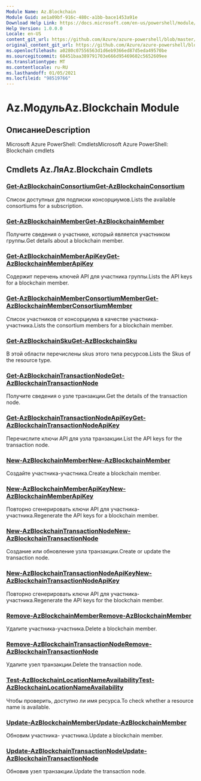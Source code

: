```yaml
---
Module Name: Az.Blockchain
Module Guid: ae1a09bf-916c-480c-a1bb-bace1453a91e
Download Help Link: https://docs.microsoft.com/en-us/powershell/module/az.blockchain
Help Version: 1.0.0.0
Locale: en-US
content_git_url: https://github.com/Azure/azure-powershell/blob/master/src/Blockchain/help/Az.Blockchain.md
original_content_git_url: https://github.com/Azure/azure-powershell/blob/master/src/Blockchain/help/Az.Blockchain.md
ms.openlocfilehash: a0280c07556563d1d6eb9366ed87d5eda49570be
ms.sourcegitcommit: 68451baa389791703e666d95469602c5652609ee
ms.translationtype: MT
ms.contentlocale: ru-RU
ms.lasthandoff: 01/05/2021
ms.locfileid: "98519766"
---
```

# <span data-ttu-id="0a0e9-101">Az.Модуль</span><span class="sxs-lookup"><span data-stu-id="0a0e9-101">Az.Blockchain Module</span></span>
## <span data-ttu-id="0a0e9-102">Описание</span><span class="sxs-lookup"><span data-stu-id="0a0e9-102">Description</span></span>
<span data-ttu-id="0a0e9-103">Microsoft Azure PowerShell: Cmdlets</span><span class="sxs-lookup"><span data-stu-id="0a0e9-103">Microsoft Azure PowerShell: Blockchain cmdlets</span></span>

## <span data-ttu-id="0a0e9-104">Cmdlets Az.Ля</span><span class="sxs-lookup"><span data-stu-id="0a0e9-104">Az.Blockchain Cmdlets</span></span>
### [<span data-ttu-id="0a0e9-105">Get-AzBlockchainConsortium</span><span class="sxs-lookup"><span data-stu-id="0a0e9-105">Get-AzBlockchainConsortium</span></span>](Get-AzBlockchainConsortium.md)
<span data-ttu-id="0a0e9-106">Список доступных для подписки консорциумов.</span><span class="sxs-lookup"><span data-stu-id="0a0e9-106">Lists the available consortiums for a subscription.</span></span>

### [<span data-ttu-id="0a0e9-107">Get-AzBlockchainMember</span><span class="sxs-lookup"><span data-stu-id="0a0e9-107">Get-AzBlockchainMember</span></span>](Get-AzBlockchainMember.md)
<span data-ttu-id="0a0e9-108">Получите сведения о участнике, который является участником группы.</span><span class="sxs-lookup"><span data-stu-id="0a0e9-108">Get details about a blockchain member.</span></span>

### [<span data-ttu-id="0a0e9-109">Get-AzBlockchainMemberApiKey</span><span class="sxs-lookup"><span data-stu-id="0a0e9-109">Get-AzBlockchainMemberApiKey</span></span>](Get-AzBlockchainMemberApiKey.md)
<span data-ttu-id="0a0e9-110">Содержит перечень ключей API для участника группы.</span><span class="sxs-lookup"><span data-stu-id="0a0e9-110">Lists the API keys for a blockchain member.</span></span>

### [<span data-ttu-id="0a0e9-111">Get-AzBlockchainMemberConsortiumMember</span><span class="sxs-lookup"><span data-stu-id="0a0e9-111">Get-AzBlockchainMemberConsortiumMember</span></span>](Get-AzBlockchainMemberConsortiumMember.md)
<span data-ttu-id="0a0e9-112">Список участников от консорциума в качестве участника- участника.</span><span class="sxs-lookup"><span data-stu-id="0a0e9-112">Lists the consortium members for a blockchain member.</span></span>

### [<span data-ttu-id="0a0e9-113">Get-AzBlockchainSku</span><span class="sxs-lookup"><span data-stu-id="0a0e9-113">Get-AzBlockchainSku</span></span>](Get-AzBlockchainSku.md)
<span data-ttu-id="0a0e9-114">В этой области перечислены skus этого типа ресурсов.</span><span class="sxs-lookup"><span data-stu-id="0a0e9-114">Lists the Skus of the resource type.</span></span>

### [<span data-ttu-id="0a0e9-115">Get-AzBlockchainTransactionNode</span><span class="sxs-lookup"><span data-stu-id="0a0e9-115">Get-AzBlockchainTransactionNode</span></span>](Get-AzBlockchainTransactionNode.md)
<span data-ttu-id="0a0e9-116">Получите сведения о узле транзакции.</span><span class="sxs-lookup"><span data-stu-id="0a0e9-116">Get the details of the transaction node.</span></span>

### [<span data-ttu-id="0a0e9-117">Get-AzBlockchainTransactionNodeApiKey</span><span class="sxs-lookup"><span data-stu-id="0a0e9-117">Get-AzBlockchainTransactionNodeApiKey</span></span>](Get-AzBlockchainTransactionNodeApiKey.md)
<span data-ttu-id="0a0e9-118">Перечислите ключи API для узла транзакции.</span><span class="sxs-lookup"><span data-stu-id="0a0e9-118">List the API keys for the transaction node.</span></span>

### [<span data-ttu-id="0a0e9-119">New-AzBlockchainMember</span><span class="sxs-lookup"><span data-stu-id="0a0e9-119">New-AzBlockchainMember</span></span>](New-AzBlockchainMember.md)
<span data-ttu-id="0a0e9-120">Создайте участника-участника.</span><span class="sxs-lookup"><span data-stu-id="0a0e9-120">Create a blockchain member.</span></span>

### [<span data-ttu-id="0a0e9-121">New-AzBlockchainMemberApiKey</span><span class="sxs-lookup"><span data-stu-id="0a0e9-121">New-AzBlockchainMemberApiKey</span></span>](New-AzBlockchainMemberApiKey.md)
<span data-ttu-id="0a0e9-122">Повторно сгенерировать ключи API для участника-участника.</span><span class="sxs-lookup"><span data-stu-id="0a0e9-122">Regenerate the API keys for a blockchain member.</span></span>

### [<span data-ttu-id="0a0e9-123">New-AzBlockchainTransactionNode</span><span class="sxs-lookup"><span data-stu-id="0a0e9-123">New-AzBlockchainTransactionNode</span></span>](New-AzBlockchainTransactionNode.md)
<span data-ttu-id="0a0e9-124">Создание или обновление узла транзакции.</span><span class="sxs-lookup"><span data-stu-id="0a0e9-124">Create or update the transaction node.</span></span>

### [<span data-ttu-id="0a0e9-125">New-AzBlockchainTransactionNodeApiKey</span><span class="sxs-lookup"><span data-stu-id="0a0e9-125">New-AzBlockchainTransactionNodeApiKey</span></span>](New-AzBlockchainTransactionNodeApiKey.md)
<span data-ttu-id="0a0e9-126">Повторно сгенерировать ключи API для участника-участника.</span><span class="sxs-lookup"><span data-stu-id="0a0e9-126">Regenerate the API keys for the blockchain member.</span></span>

### [<span data-ttu-id="0a0e9-127">Remove-AzBlockchainMember</span><span class="sxs-lookup"><span data-stu-id="0a0e9-127">Remove-AzBlockchainMember</span></span>](Remove-AzBlockchainMember.md)
<span data-ttu-id="0a0e9-128">Удалите участника-участника.</span><span class="sxs-lookup"><span data-stu-id="0a0e9-128">Delete a blockchain member.</span></span>

### [<span data-ttu-id="0a0e9-129">Remove-AzBlockchainTransactionNode</span><span class="sxs-lookup"><span data-stu-id="0a0e9-129">Remove-AzBlockchainTransactionNode</span></span>](Remove-AzBlockchainTransactionNode.md)
<span data-ttu-id="0a0e9-130">Удалите узел транзакции.</span><span class="sxs-lookup"><span data-stu-id="0a0e9-130">Delete the transaction node.</span></span>

### [<span data-ttu-id="0a0e9-131">Test-AzBlockchainLocationNameAvailability</span><span class="sxs-lookup"><span data-stu-id="0a0e9-131">Test-AzBlockchainLocationNameAvailability</span></span>](Test-AzBlockchainLocationNameAvailability.md)
<span data-ttu-id="0a0e9-132">Чтобы проверить, доступно ли имя ресурса.</span><span class="sxs-lookup"><span data-stu-id="0a0e9-132">To check whether a resource name is available.</span></span>

### [<span data-ttu-id="0a0e9-133">Update-AzBlockchainMember</span><span class="sxs-lookup"><span data-stu-id="0a0e9-133">Update-AzBlockchainMember</span></span>](Update-AzBlockchainMember.md)
<span data-ttu-id="0a0e9-134">Обновим участника- участника.</span><span class="sxs-lookup"><span data-stu-id="0a0e9-134">Update a blockchain member.</span></span>

### [<span data-ttu-id="0a0e9-135">Update-AzBlockchainTransactionNode</span><span class="sxs-lookup"><span data-stu-id="0a0e9-135">Update-AzBlockchainTransactionNode</span></span>](Update-AzBlockchainTransactionNode.md)
<span data-ttu-id="0a0e9-136">Обновив узел транзакции.</span><span class="sxs-lookup"><span data-stu-id="0a0e9-136">Update the transaction node.</span></span>


